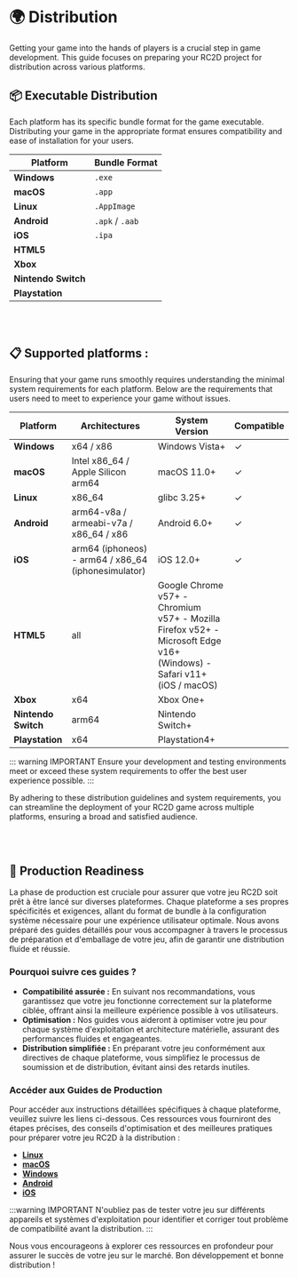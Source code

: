 # 🌍 Distribution

Getting your game into the hands of players is a crucial step in game development. This guide focuses on preparing your RC2D project for distribution across various platforms.

## 📦 Executable Distribution

Each platform has its specific bundle format for the game executable. Distributing your game in the appropriate format ensures compatibility and ease of installation for your users.

| Platform | Bundle Format |
|----------|---------------|
| **Windows** | `.exe` |
| **macOS** | `.app` |
| **Linux** | `.AppImage` |
| **Android** | `.apk` / `.aab` |
| **iOS** | `.ipa` |
| **HTML5** |  |
| **Xbox** |  |
| **Nintendo Switch** |  |
| **Playstation** |  |

<br /><br />


## 📋 Supported platforms :

Ensuring that your game runs smoothly requires understanding the minimal system requirements for each platform. Below are the requirements that users need to meet to experience your game without issues.

| Platform | Architectures | System Version | Compatible |
|----------|---------------|----------------|------------|
| **Windows** | x64 / x86 | Windows Vista+  | ✓          |
| **macOS** | Intel x86_64 / Apple Silicon arm64 | macOS 11.0+ | ✓ |
| **Linux** | x86_64 | glibc 3.25+ | ✓ |
| **Android** | arm64-v8a / armeabi-v7a / x86_64 / x86 | Android 6.0+ | ✓ |
| **iOS** | arm64 (iphoneos) - arm64 / x86_64 (iphonesimulator) | iOS 12.0+ | ✓ |
| **HTML5** | all | Google Chrome v57+ - Chromium v57+ - Mozilla Firefox v52+ - Microsoft Edge v16+ (Windows) - Safari v11+ (iOS / macOS) |  |
| **Xbox** | x64 | Xbox One+ |  |
| **Nintendo Switch** | arm64 | Nintendo Switch+ |  |
| **Playstation** | x64 | Playstation4+ |  |

::: warning IMPORTANT
Ensure your development and testing environments meet or exceed these system requirements to offer the best user experience possible.
:::

By adhering to these distribution guidelines and system requirements, you can streamline the deployment of your RC2D game across multiple platforms, ensuring a broad and satisfied audience.

<br /><br />


## 🚀 Production Readiness

La phase de production est cruciale pour assurer que votre jeu RC2D soit prêt à être lancé sur diverses plateformes. Chaque plateforme a ses propres spécificités et exigences, allant du format de bundle à la configuration système nécessaire pour une expérience utilisateur optimale. Nous avons préparé des guides détaillés pour vous accompagner à travers le processus de préparation et d'emballage de votre jeu, afin de garantir une distribution fluide et réussie.

### Pourquoi suivre ces guides ?

- **Compatibilité assurée :** En suivant nos recommandations, vous garantissez que votre jeu fonctionne correctement sur la plateforme ciblée, offrant ainsi la meilleure expérience possible à vos utilisateurs.
- **Optimisation :** Nos guides vous aideront à optimiser votre jeu pour chaque système d'exploitation et architecture matérielle, assurant des performances fluides et engageantes.
- **Distribution simplifiée :** En préparant votre jeu conformément aux directives de chaque plateforme, vous simplifiez le processus de soumission et de distribution, évitant ainsi des retards inutiles.

### Accéder aux Guides de Production

Pour accéder aux instructions détaillées spécifiques à chaque plateforme, veuillez suivre les liens ci-dessous. Ces ressources vous fourniront des étapes précises, des conseils d'optimisation et des meilleures pratiques pour préparer votre jeu RC2D à la distribution :

- **[Linux](https://librc2d.crzcommon2.com/platforms/linux/distribution.html)**
- **[macOS](https://librc2d.crzcommon2.com/platforms/macos/distribution.html)**
- **[Windows](https://librc2d.crzcommon2.com/platforms/windows/distribution.html)**
- **[Android](https://librc2d.crzcommon2.com/platforms/android/distribution.html)**
- **[iOS](https://librc2d.crzcommon2.com/platforms/ios/distribution.html)**

:::warning IMPORTANT
N'oubliez pas de tester votre jeu sur différents appareils et systèmes d'exploitation pour identifier et corriger tout problème de compatibilité avant la distribution.
:::

Nous vous encourageons à explorer ces ressources en profondeur pour assurer le succès de votre jeu sur le marché. Bon développement et bonne distribution !
